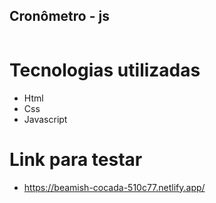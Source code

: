 ## Cronômetro - js

<img src="">

# Tecnologias utilizadas

- Html
- Css
- Javascript

# Link para testar

- https://beamish-cocada-510c77.netlify.app/

